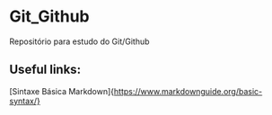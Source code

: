 # Git_Github
Repositório para estudo do Git/Github

## Useful links:
[Sintaxe Básica Markdown]{https://www.markdownguide.org/basic-syntax/}  
